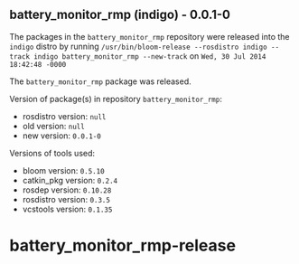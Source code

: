 ## battery_monitor_rmp (indigo) - 0.0.1-0

The packages in the `battery_monitor_rmp` repository were released into the `indigo` distro by running `/usr/bin/bloom-release --rosdistro indigo --track indigo battery_monitor_rmp --new-track` on `Wed, 30 Jul 2014 18:42:48 -0000`

The `battery_monitor_rmp` package was released.

Version of package(s) in repository `battery_monitor_rmp`:
- rosdistro version: `null`
- old version: `null`
- new version: `0.0.1-0`

Versions of tools used:
- bloom version: `0.5.10`
- catkin_pkg version: `0.2.4`
- rosdep version: `0.10.28`
- rosdistro version: `0.3.5`
- vcstools version: `0.1.35`


battery_monitor_rmp-release
===========================
